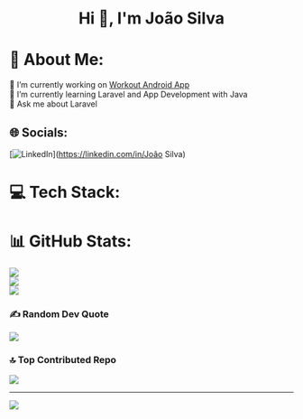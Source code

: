 <h1 align="center">Hi 👋, I'm João Silva</h1>

# 💫 About Me:
🔭 I’m currently working on [Workout Android App](https://github.com/JOao7640/BodyBoost-Android-App)<br>🌱 I’m currently learning Laravel and App Development with Java<br>💬 Ask me about Laravel<br>


## 🌐 Socials:
[![LinkedIn](https://img.shields.io/badge/LinkedIn-%230077B5.svg?logo=linkedin&logoColor=white)](https://linkedin.com/in/João Silva) 

# 💻 Tech Stack:

# 📊 GitHub Stats:
![](https://github-readme-stats.vercel.app/api?username=JOao7640&theme=dracula&hide_border=false&include_all_commits=true&count_private=false)<br/>
![](https://github-readme-streak-stats.herokuapp.com/?user=JOao7640&theme=dracula&hide_border=false)<br/>
![](https://github-readme-stats.vercel.app/api/top-langs/?username=JOao7640&theme=dracula&hide_border=false&include_all_commits=true&count_private=false&layout=compact)

### ✍️ Random Dev Quote
![](https://quotes-github-readme.vercel.app/api?type=horizontal&theme=dark)

### 🔝 Top Contributed Repo
![](https://github-contributor-stats.vercel.app/api?username=JOao7640&limit=5&theme=dark&combine_all_yearly_contributions=true)

---
[![](https://visitcount.itsvg.in/api?id=JOao7640&icon=5&color=0)](https://visitcount.itsvg.in)

<!-- Proudly created with GPRM ( https://gprm.itsvg.in ) -->
